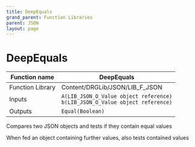```yaml
---
title: DeepEquals
grand_parent: Function Libraries
parent: JSON
layout: page
---
```


# DeepEquals

| Function name | DeepEquals |
| --- | --- |
| Function Library | Content/DRGLib/JSON/LIB_F_JSON |
| Inputs | `A(LIB_JSON_O_Value object reference)`<br/>`b(LIB_JSON_O_Value object reference)` |
| Outputs | `Equal(Boolean)` |

Compares two JSON objects and tests if they contain equal values

When fed an object containing further values, also tests contained values
